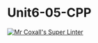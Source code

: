 # Unit6-05-CPP
[![Mr Coxall's Super Linter](https://github.com/ICS3U-Programming-Kent-Gatera/Unit6-05-CPP/workflows/Mr%20Coxall's%20Super%20Linter/badge.svg)](https://github.com/ICS3U-Programming-Kent-Gatera/Unit6-05-CPP/actions/)
